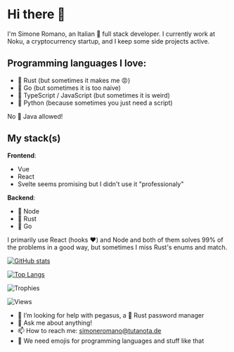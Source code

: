 # Hi there 👋

I'm Simone Romano, an Italian 🍕 full stack developer. I currently work at Noku, a cryptocurrency startup, and I keep some side projects active.

## Programming languages I love: 

* 🦀 Rust (but sometimes it makes me 😡)
* 🦫 Go (but sometimes it is too naive)
* 🔷 TypeScript / JavaScript (but sometimes it is weird)
* 🐍 Python (because sometimes you just need a script)

No 💩 Java allowed!

## My stack(s)

**Frontend**:

* Vue 
* React 
* Svelte seems promising but I didn't use it "professionaly"

**Backend**:

* 🔷 Node
* 🦀 Rust
* 🦫 Go

I primarily use React (hooks ❤️) and Node and both of them solves 99% of the problems in a good way, but sometimes I miss Rust's enums and match.

[![GitHub stats](https://github-readme-stats.vercel.app/api?username=simoneromano96&show_icons=true&count_private=true&theme=dracula)](https://github.com/anuraghazra/github-readme-stats)

[![Top Langs](https://github-readme-stats.vercel.app/api/top-langs/?username=simoneromano96&theme=dracula)](https://github.com/anuraghazra/github-readme-stats)

![Trophies](https://github-profile-trophy.vercel.app/?username=simoneromano96&theme=dracula)

![Views](https://komarev.com/ghpvc/?username=simoneromano96&color=blueviolet)

- 🤔 I’m looking for help with pegasus, a 🦀 Rust password manager
- 💬 Ask me about anything!
- 📫 How to reach me: simoneromano@tutanota.de
- 💭 We need emojis for programming languages and stuff like that


<!--
**simoneromano96/simoneromano96** is a ✨ _special_ ✨ repository because its `README.md` (this file) appears on your GitHub profile.

Here are some ideas to get you started:

- 🔭 I’m currently working on ...
- 🌱 I’m currently learning ...
- 👯 I’m looking to collaborate on ...
- 🤔 I’m looking for help with ...
- 💬 Ask me about ...
- 📫 How to reach me: ...
- 😄 Pronouns: ...
- ⚡ Fun fact: ...
-->
